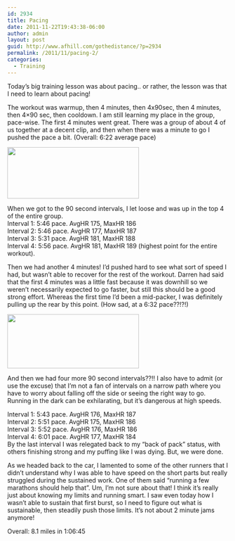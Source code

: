 ```yaml
---
id: 2934
title: Pacing
date: 2011-11-22T19:43:38-06:00
author: admin
layout: post
guid: http://www.afhill.com/gothedistance/?p=2934
permalink: /2011/11/pacing-2/
categories:
  - Training
---
```

Today&#8217;s big training lesson was about pacing.. or rather, the lesson was that I need to learn about pacing! 

The workout was warmup, then 4 minutes, then 4x90sec, then 4 minutes, then 4&#215;90 sec, then cooldown. I am still learning my place in the group, pace-wise. The first 4 minutes went great. There was a group of about 4 of us together at a decent clip, and then when there was a minute to go I pushed the pace a bit. (Overall: 6:22 average pace)

[<img src="http://www.afhill.com/gothedistance/wp-content/uploads/2011/11/4min-300x117.png" alt="" title="4min" width="300" height="117" class="alignnone size-medium wp-image-2935" />](http://www.afhill.com/gothedistance/wp-content/uploads/2011/11/4min.png)

When we got to the 90 second intervals, I let loose and was up in the top 4 of the entire group.  
Interval 1: 5:46 pace. AvgHR 175, MaxHR 186  
Interval 2: 5:46 pace. AvgHR 177, MaxHR 187  
Interval 3: 5:31 pace. AvgHR 181, MaxHR 188  
Interval 4: 5:56 pace. AvgHR 181, MaxHR 189 (highest point for the entire workout).

Then we had another 4 minutes! I&#8217;d pushed hard to see what sort of speed I had, but wasn&#8217;t able to recover for the rest of the workout. Darren had said that the first 4 minutes was a little fast because it was downhill so we weren&#8217;t necessarily expected to go faster, but still this should be a good strong effort. Whereas the first time I&#8217;d been a mid-packer, I was definitely pulling up the rear by this point. (How sad, at a 6:32 pace??!?!)

[<img src="http://www.afhill.com/gothedistance/wp-content/uploads/2011/11/2-4-300x123.png" alt="" title="2-4" width="300" height="123" class="alignnone size-medium wp-image-2936" />](http://www.afhill.com/gothedistance/wp-content/uploads/2011/11/2-4.png)

And then we had four more 90 second intervals??!! I also have to admit (or use the excuse) that I&#8217;m not a fan of intervals on a narrow path where you have to worry about falling off the side or seeing the right way to go. Running in the dark can be exhilarating, but it&#8217;s dangerous at high speeds. 

Interval 1: 5:43 pace. AvgHR 176, MaxHR 187  
Interval 2: 5:51 pace. AvgHR 175, MaxHR 186  
Interval 3: 5:52 pace. AvgHR 176, MaxHR 186  
Interval 4: 6:01 pace. AvgHR 177, MaxHR 184  
By the last interval I was relegated back to my &#8220;back of pack&#8221; status, with others finishing strong and my puffing like I was dying. But, we were done.

As we headed back to the car, I lamented to some of the other runners that I didn&#8217;t understand why I was able to have speed on the short parts but really struggled during the sustained work. One of them said &#8220;running a few marathons should help that&#8221;. Um, I&#8217;m not sure about that! I think it&#8217;s really just about knowing my limits and running smart. I saw even today how I wasn&#8217;t able to sustain that first burst, so I need to figure out what is sustainable, then steadily push those limits. It&#8217;s not about 2 minute jams anymore! 

Overall: 8.1 miles in 1:06:45